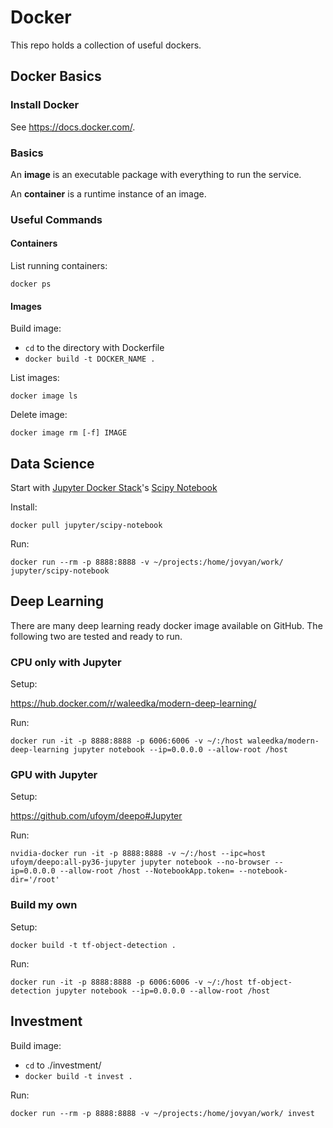 # Docker
This repo holds a collection of useful dockers.

## Docker Basics
### Install Docker
See https://docs.docker.com/.

### Basics
An __image__ is an executable package with everything to run the service.

An __container__ is a runtime instance of an image.

### Useful Commands
#### Containers
List running containers:

`docker ps`

#### Images
Build image:
- `cd` to the directory with Dockerfile
- `docker build -t DOCKER_NAME .`

List images:

`docker image ls`

Delete image:

`docker image rm [-f] IMAGE`

## Data Science
Start with [Jupyter Docker Stack](https://jupyter-docker-stacks.readthedocs.io/en/latest/using/selecting.html#jupyter-scipy-notebook)'s [Scipy Notebook](https://hub.docker.com/r/jupyter/scipy-notebook/)

Install:

`docker pull jupyter/scipy-notebook`

Run:

`docker run --rm -p 8888:8888 -v ~/projects:/home/jovyan/work/ jupyter/scipy-notebook`


## Deep Learning
There are many deep learning ready docker image available on GitHub. The following two are tested and ready to run.

### CPU only with Jupyter
Setup:

https://hub.docker.com/r/waleedka/modern-deep-learning/

Run:

`docker run -it -p 8888:8888 -p 6006:6006 -v ~/:/host waleedka/modern-deep-learning jupyter notebook --ip=0.0.0.0 --allow-root /host`

### GPU with Jupyter
Setup:

https://github.com/ufoym/deepo#Jupyter

Run:

`nvidia-docker run -it -p 8888:8888 -v ~/:/host --ipc=host ufoym/deepo:all-py36-jupyter jupyter notebook --no-browser --ip=0.0.0.0 --allow-root /host --NotebookApp.token= --notebook-dir='/root'`

### Build my own
Setup:

`docker build -t tf-object-detection .`

Run:

`docker run -it -p 8888:8888 -p 6006:6006 -v ~/:/host tf-object-detection jupyter notebook --ip=0.0.0.0 --allow-root /host`


## Investment
Build image:
- `cd` to ./investment/
- `docker build -t invest .`

Run:

`docker run --rm -p 8888:8888 -v ~/projects:/home/jovyan/work/ invest`
